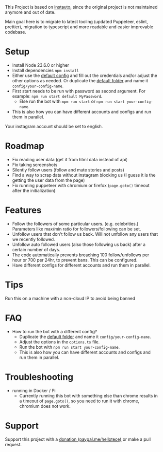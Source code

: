 This Project is based on [instauto](https://github.com/mifi/instauto), since the original project is not maintained anymore and out of date.

Main goal here is to migrate to latest tooling (updated Puppeteer, eslint, prettier), migration to typescript and more readable and easier improvable codebase.

# Setup

- Install Node 23.6.0 or higher
- Install dependencies `npm install`
- Either use the [default config](config/default/options.ts) and fill out the credentials and/or adjust the other options as needed. Or duplicate the [default folder](config/default) and name it `config/your-config-name`.
- First start needs to be run with password as second argument. For example: `npm run start default MyPassword`.
  - Else run the bot with `npm run start` or `npm run start your-config-name`.
- This is also how you can have different accounts and configs and run them in parallel.

Your instagram account should be set to english.

# Roadmap

- Fix reading user data (get it from html data instead of api)
- Fix taking screenshots
- Silently follow users (follow and mute stories and posts)
- Find a way to scrap data without instagram blocking us (I guess it is the getting the user data from the page)
- Fix running puppeteer with chromium or firefox (`page.goto()` timeout after the initialization)

# Features

- Follow the followers of some particular users. (e.g. celebrities.) Parameters like max/min ratio for followers/following can be set.
- Unfollow users that don't follow us back. Will not unfollow any users that we recently followed.
- Unfollow auto followed users (also those following us back) after a certain number of days.
- The code automatically prevents breaching 100 follow/unfollows per hour or 700 per 24hr, to prevent bans. This can be configured.
- Have different configs for different accounts and run them in parallel.

# Tips

Run this on a machine with a non-cloud IP to avoid being banned

# FAQ

- How to run the bot with a different config?
  - Duplicate the [default folder](config/default) and name it `config/your-config-name`.
  - Adjust the options in the `options.ts` file.
  - Run the bot with `npm run start your-config-name`.
  - This is also how you can have different accounts and configs and run them in parallel.

# Troubleshooting

- running in Docker / Pi
  - Currently running this bot with something else than chrome results in a timeout of `page.goto()`, so you need to run it with chrome, chromium does not work.

# Support

Support this project with a [donation (paypal.me/hellotece)](https://paypal.me/hellotece) or make a pull request.
